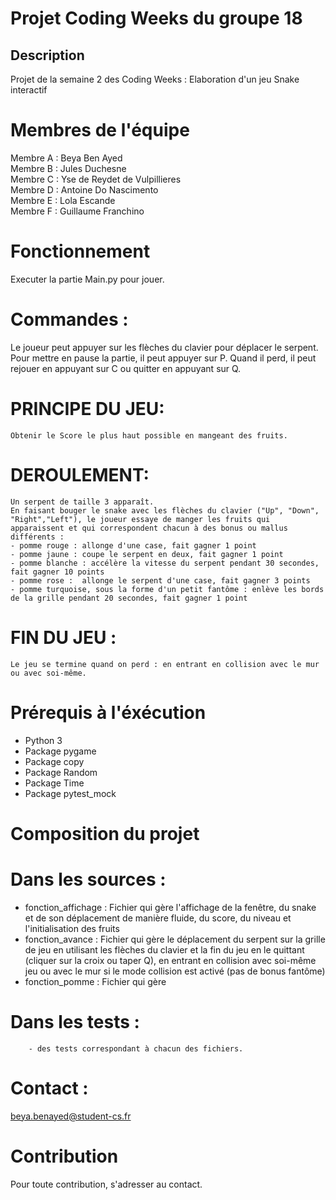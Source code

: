 # Projet Coding Weeks du groupe 18


## Description
Projet de la semaine 2 des Coding Weeks : Elaboration d'un jeu Snake interactif

# Membres de l'équipe
Membre A : Beya Ben Ayed  
Membre B : Jules Duchesne   
Membre C : Yse de Reydet de Vulpillieres  
Membre D : Antoine Do Nascimento   
Membre E : Lola Escande   
Membre F : Guillaume Franchino     

# Fonctionnement
Executer la partie Main.py pour jouer.  


# Commandes : 
Le joueur peut appuyer sur les flèches du clavier pour déplacer le serpent. Pour mettre en pause la partie, il peut appuyer sur P. Quand il perd, il peut rejouer en appuyant sur C ou quitter en appuyant sur Q.

# PRINCIPE DU JEU:   
    Obtenir le Score le plus haut possible en mangeant des fruits.

# DEROULEMENT:   
    Un serpent de taille 3 apparaît.   
    En faisant bouger le snake avec les flèches du clavier ("Up", "Down", "Right","Left"), le joueur essaye de manger les fruits qui apparaissent et qui correspondent chacun à des bonus ou mallus différents :  
    - pomme rouge : allonge d'une case, fait gagner 1 point  
    - pomme jaune : coupe le serpent en deux, fait gagner 1 point  
    - pomme blanche : accélère la vitesse du serpent pendant 30 secondes, fait gagner 10 points  
    - pomme rose :  allonge le serpent d'une case, fait gagner 3 points 
    - pomme turquoise, sous la forme d'un petit fantôme : enlève les bords de la grille pendant 20 secondes, fait gagner 1 point


# FIN DU JEU :   
    Le jeu se termine quand on perd : en entrant en collision avec le mur ou avec soi-même.


# Prérequis à l'éxécution
- Python 3
- Package pygame
- Package copy
- Package Random
- Package Time
- Package pytest_mock


# Composition du projet 
#       Dans les sources : 
- fonction_affichage : Fichier qui gère l'affichage de la fenêtre, du snake et de son déplacement de manière fluide, du score, du niveau et l'initialisation des fruits
- fonction_avance : Fichier qui gère le déplacement du serpent sur la grille de jeu en utilisant les flèches du clavier et la fin du jeu en le quittant (cliquer sur la croix ou taper Q), en entrant en collision avec soi-même jeu ou avec le mur si le mode collision est activé (pas de bonus fantôme)
- fonction_pomme : Fichier qui gère 

#       Dans les tests : 
        - des tests correspondant à chacun des fichiers.


# Contact : 
beya.benayed@student-cs.fr


# Contribution
Pour toute contribution, s'adresser au contact.


